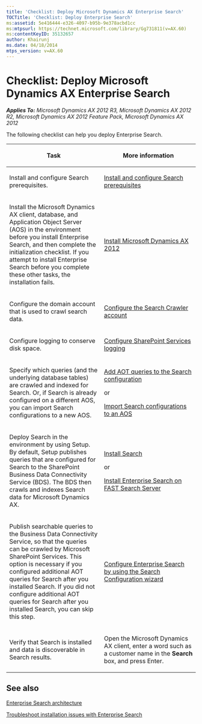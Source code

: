 ```yaml
---
title: 'Checklist: Deploy Microsoft Dynamics AX Enterprise Search'
TOCTitle: 'Checklist: Deploy Enterprise Search'
ms:assetid: 5e416444-e326-4097-b95b-9e378acbd1cc
ms:mtpsurl: https://technet.microsoft.com/library/Gg731811(v=AX.60)
ms:contentKeyID: 35132657
author: Khairunj
ms.date: 04/18/2014
mtps_version: v=AX.60
---
```


# Checklist: Deploy Microsoft Dynamics AX Enterprise Search 


_**Applies To:** Microsoft Dynamics AX 2012 R3, Microsoft Dynamics AX 2012 R2, Microsoft Dynamics AX 2012 Feature Pack, Microsoft Dynamics AX 2012_

The following checklist can help you deploy Enterprise Search.

<table>
<colgroup>
<col style="width: 50%" />
<col style="width: 50%" />
</colgroup>
<thead>
<tr class="header">
<th><p>Task</p></th>
<th><p>More information</p></th>
</tr>
</thead>
<tbody>
<tr class="odd">
<td><p>Install and configure Search prerequisites.</p></td>
<td><p><a href="install-and-configure-search-prerequisites.md">Install and configure Search prerequisites</a></p></td>
</tr>
<tr class="even">
<td><p>Install the Microsoft Dynamics AX client, database, and Application Object Server (AOS) in the environment before you install Enterprise Search, and then complete the initialization checklist. If you attempt to install Enterprise Search before you complete these other tasks, the installation fails.</p>
<p></p></td>
<td><p><a href="install-microsoft-dynamics-ax-2012.md">Install Microsoft Dynamics AX 2012</a></p></td>
</tr>
<tr class="odd">
<td><p>Configure the domain account that is used to crawl search data.</p></td>
<td><p><a href="configure-the-search-crawler-account.md">Configure the Search Crawler account</a></p></td>
</tr>
<tr class="even">
<td><p>Configure logging to conserve disk space.</p></td>
<td><p><a href="configure-sharepoint-services-logging.md">Configure SharePoint Services logging</a></p></td>
</tr>
<tr class="odd">
<td><p>Specify which queries (and the underlying database tables) are crawled and indexed for Search. Or, if Search is already configured on a different AOS, you can import Search configurations to a new AOS.</p></td>
<td><p><a href="add-aot-queries-to-the-search-configuration.md">Add AOT queries to the Search configuration</a></p>
<p>or</p>
<p><a href="import-search-configurations-to-an-aos.md">Import Search configurations to an AOS</a></p></td>
</tr>
<tr class="even">
<td><p>Deploy Search in the environment by using Setup. By default, Setup publishes queries that are configured for Search to the SharePoint Business Data Connectivity Service (BDS). The BDS then crawls and indexes Search data for Microsoft Dynamics AX.</p></td>
<td><p><a href="install-search.md">Install Search</a></p>
<p>or</p>
<p><a href="install-enterprise-search-on-fast-search-server.md">Install Enterprise Search on FAST Search Server</a></p></td>
</tr>
<tr class="odd">
<td><p>Publish searchable queries to the Business Data Connectivity Service, so that the queries can be crawled by Microsoft SharePoint Services. This option is necessary if you configured additional AOT queries for Search after you installed Search. If you did not configure additional AOT queries for Search after you installed Search, you can skip this step.</p></td>
<td><p><a href="configure-enterprise-search-by-using-the-search-configuration-wizard.md">Configure Enterprise Search by using the Search Configuration wizard</a></p></td>
</tr>
<tr class="even">
<td><p>Verify that Search is installed and data is discoverable in Search results.</p></td>
<td><p>Open the Microsoft Dynamics AX client, enter a word such as a customer name in the <strong>Search</strong> box, and press Enter.</p></td>
</tr>
</tbody>
</table>


## See also

[Enterprise Search architecture](enterprise-search-architecture.md)

[Troubleshoot installation issues with Enterprise Search](troubleshoot-installation-issues-with-enterprise-search.md)

  


